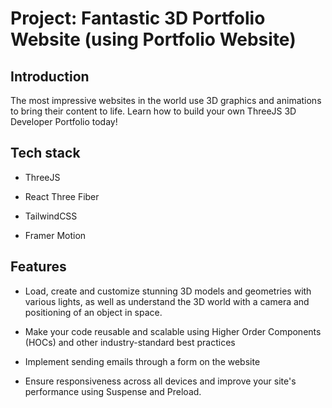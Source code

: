 # Project: Fantastic 3D Portfolio Website (using Portfolio Website)

## Introduction

The most impressive websites in the world use 3D graphics and animations to bring their content to life. Learn how to build your own ThreeJS 3D Developer Portfolio today!

## Tech stack
- ThreeJS 
- React Three Fiber

- TailwindCSS 
- Framer Motion

## Features
- Load, create and customize stunning 3D models and geometries with various lights, as well as understand the 3D world with a camera and positioning of an object in space.

- Make your code reusable and scalable using Higher Order Components (HOCs) and other industry-standard best practices

- Implement sending emails through a form on the website

- Ensure responsiveness across all devices and improve your site's performance using Suspense and Preload.
